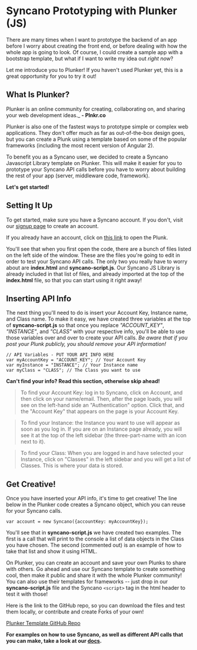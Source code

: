 # Syncano Prototyping with Plunker (JS)

There are many times when I want to prototype the backend of an app before I worry about creating the front end, or before dealing with how the whole app is going to look. Of course, I could create a sample app with a bootstrap template, but what if I want to write my idea out _right now_?

Let me introduce you to Plunker! If you haven't used Plunker yet, this is a great opportunity for you to try it out!

## What Is Plunker?

Plunker is an online community for creating, collaborating on, and sharing your web development ideas._ **- Plnkr.co**

Plunker is also one of the fastest ways to prototype simple or complex web applications. They don't offer much as far as out-of-the-box design goes, but you can create a Plunk using a template based on some of the popular frameworks (including the most recent version of Angular 2).

To benefit you as a Syncano user, we decided to create a Syncano Javascript Library template on Plunker. This will make it easier for you to prototype your Syncano API calls before you have to worry about building the rest of your app (server, middleware code, framework).

**Let's get started!**

## Setting It Up

To get started, make sure you have a Syncano account. If you don't, visit our <a href="https://dashboard.syncano.io/#/signup" target="_blank">signup page</a> to create an account.

If you already have an account, click on <a href="http://plnkr.co/edit/tpl:TjzdW0" target="_blank">this link</a> to open the Plunk.

You'll see that when you first open the code, there are a bunch of files listed on the left side of the window. These are the files you're going to edit in order to test your Syncano API calls. The only two you really have to worry about are **index.html** and **syncano-script.js**. Our Syncano JS Library is already included in that list of files, and already imported at the top of the **index.html** file, so that you can start using it right away!

## Inserting API Info

The next thing you'll need to do is insert your Account Key, Instance name, and Class name. To make it easy, we have created three variables at the top of **syncano-script.js** so that once you replace *"ACCOUNT_KEY"*, *"INSTANCE"*, and *"CLASS"* with your respective info, you'll be able to use those variables over and over to create your API calls. _Be aware that if you post your Plunk publicly, you should remove your API information!_

```
// API Variables - PUT YOUR API INFO HERE
var myAccountKey = "ACCOUNT_KEY"; // Your Account Key
var myInstance = "INSTANCE"; // Your Instance name
var myClass = "CLASS"; // The Class you want to use
```

**Can't find your info? Read this section, otherwise skip ahead!**

>To find your Account Key: log in to Syncano, click on Account, and then click on your name/email. Then, after the page loads, you will see on the left-hand side an "Authentication" option. Click that, and the "Account Key" that appears on the page is your Account Key.

>To find your Instance: the Instance you want to use will appear as soon as you log in. If you are on an Instance page already, you will see it at the top of the left sidebar (the three-part-name with an icon next to it).

>To find your Class: When you are logged in and have selected your Instance, click on "Classes" in the left sidebar and you will get a list of Classes. This is where your data is stored.

## Get Creative!

Once you have inserted your API info, it's time to get creative! The line below in the Plunker code creates a Syncano object, which you can reuse for your Syncano calls.

```
var account = new Syncano({accountKey: myAccountKey});
```

You'll see that in **syncano-script.js** we have created two examples. The first is a call that will print to the console a list of data objects in the Class you have chosen. The second (commented out) is an example of how to take that list and show it using HTML.

On Plunker, you can create an account and save your own Plunks to share with others. Go ahead and use our Syncano template to create something cool, then make it public and share it with the whole Plunker community! You can also use their templates for frameworks -- just drop in our **syncano-script.js** file and the Syncano `<script>` tag in the html header to test it with those!

Here is the link to the GitHub repo, so you can download the files and test them locally, or contribute and create Forks of your own!

<a href="https://github.com/devintyler/syncano-plunker-template" target="_blank">Plunker Template GitHub Repo</a>

**For examples on how to use Syncano, as well as different API calls that you can make, take a look at our <a href="http://docs.syncano.com/" target="_blank">docs</a>.**